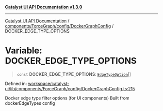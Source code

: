 [**Catalyst UI API Documentation v1.3.0**](../../../../../README.md)

---

[Catalyst UI API Documentation](../../../../../README.md) / [components/ForceGraph/config/DockerGraphConfig](../README.md) / DOCKER_EDGE_TYPE_OPTIONS

# Variable: DOCKER_EDGE_TYPE_OPTIONS

> `const` **DOCKER_EDGE_TYPE_OPTIONS**: [`EdgeTypeOption`](../../../types/filterTypes/interfaces/EdgeTypeOption.md)[]

Defined in: [workspace/catalyst-ui/lib/components/ForceGraph/config/DockerGraphConfig.ts:215](https://github.com/TheBranchDriftCatalyst/catalyst-ui/blob/main/lib/components/ForceGraph/config/DockerGraphConfig.ts#L215)

Docker edge type filter options (for UI components)
Built from dockerEdgeTypes config
